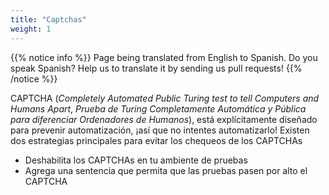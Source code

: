 ```yaml
---
title: "Captchas"
weight: 1
---
```


{{% notice info %}}
<i class="fas fa-language"></i> Page being translated from 
English to Spanish. Do you speak Spanish? Help us to translate
it by sending us pull requests!
{{% /notice %}}

CAPTCHA (_Completely Automated Public Turing test
to tell Computers and Humans Apart_, _Prueba de Turing Completamente Automática y Pública para diferenciar Ordenadores de Humanos_),
está explícitamente diseñado para prevenir automatización, ¡así que no intentes automatizarlo!
Existen dos estrategias principales para evitar los chequeos de los CAPTCHAs

* Deshabilita los CAPTCHAs en tu ambiente de pruebas
* Agrega una sentencia que permita que las pruebas pasen por alto el CAPTCHA
